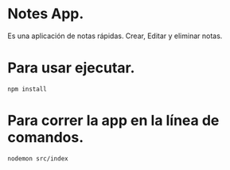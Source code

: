 # Notes App.

Es una aplicación de notas rápidas. Crear, Editar y eliminar notas.

# Para usar ejecutar.

```npm install```

# Para correr la app en la línea de comandos.

```nodemon src/index```